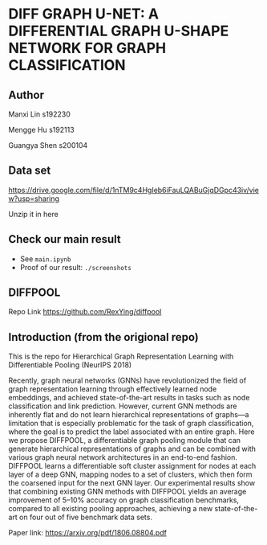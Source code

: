 # DIFF GRAPH U-NET: A DIFFERENTIAL GRAPH U-SHAPE NETWORK FOR GRAPH CLASSIFICATION
## Author
Manxi Lin s192230

Mengge Hu s192113

Guangya Shen s200104

## Data set
https://drive.google.com/file/d/1nTM9c4HgIeb6iFauLQABuGjqDGpc43iv/view?usp=sharing

Unzip it in here

## Check our main result
- See `main.ipynb`
- Proof of our result: `./screenshots`

## DIFFPOOL
Repo Link https://github.com/RexYing/diffpool

## Introduction (from the origional repo)
This is the repo for Hierarchical Graph Representation Learning with Differentiable Pooling (NeurIPS 2018)

Recently, graph neural networks (GNNs) have revolutionized the field of graph
representation learning through effectively learned node embeddings, and achieved
state-of-the-art results in tasks such as node classification and link prediction.
However, current GNN methods are inherently flat and do not learn hierarchical
representations of graphs—a limitation that is especially problematic for the task
of graph classification, where the goal is to predict the label associated with an
entire graph. Here we propose DIFFPOOL, a differentiable graph pooling module
that can generate hierarchical representations of graphs and can be combined with
various graph neural network architectures in an end-to-end fashion. DIFFPOOL
learns a differentiable soft cluster assignment for nodes at each layer of a deep
GNN, mapping nodes to a set of clusters, which then form the coarsened input
for the next GNN layer. Our experimental results show that combining existing
GNN methods with DIFFPOOL yields an average improvement of 5–10% accuracy
on graph classification benchmarks, compared to all existing pooling approaches,
achieving a new state-of-the-art on four out of five benchmark data sets.


Paper link: https://arxiv.org/pdf/1806.08804.pdf